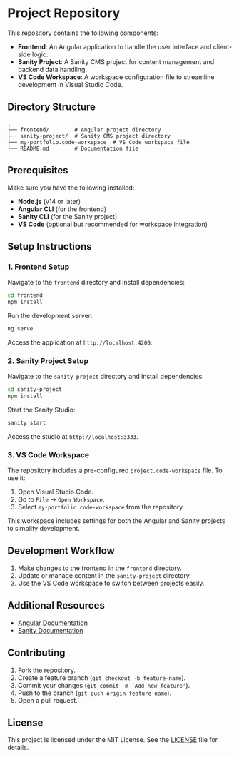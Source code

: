 # Project Repository

This repository contains the following components:

- **Frontend**: An Angular application to handle the user interface and client-side logic.
- **Sanity Project**: A Sanity CMS project for content management and backend data handling.
- **VS Code Workspace**: A workspace configuration file to streamline development in Visual Studio Code.

## Directory Structure

```
.
├── frontend/        # Angular project directory
├── sanity-project/  # Sanity CMS project directory
├── my-portfolio.code-workspace  # VS Code workspace file
└── README.md        # Documentation file
```

## Prerequisites

Make sure you have the following installed:

- **Node.js** (v14 or later)
- **Angular CLI** (for the frontend)
- **Sanity CLI** (for the Sanity project)
- **VS Code** (optional but recommended for workspace integration)

## Setup Instructions

### 1. Frontend Setup

Navigate to the `frontend` directory and install dependencies:

```bash
cd frontend
npm install
```

Run the development server:

```bash
ng serve
```

Access the application at `http://localhost:4200`.

### 2. Sanity Project Setup

Navigate to the `sanity-project` directory and install dependencies:

```bash
cd sanity-project
npm install
```

Start the Sanity Studio:

```bash
sanity start
```

Access the studio at `http://localhost:3333`.

### 3. VS Code Workspace

The repository includes a pre-configured `project.code-workspace` file. To use it:

1. Open Visual Studio Code.
2. Go to `File` -> `Open Workspace`.
3. Select `my-portfolio.code-workspace` from the repository.

This workspace includes settings for both the Angular and Sanity projects to simplify development.

## Development Workflow

1. Make changes to the frontend in the `frontend` directory.
2. Update or manage content in the `sanity-project` directory.
3. Use the VS Code workspace to switch between projects easily.

## Additional Resources

- [Angular Documentation](https://angular.io/docs)
- [Sanity Documentation](https://www.sanity.io/docs)

## Contributing

1. Fork the repository.
2. Create a feature branch (`git checkout -b feature-name`).
3. Commit your changes (`git commit -m 'Add new feature'`).
4. Push to the branch (`git push origin feature-name`).
5. Open a pull request.

## License

This project is licensed under the MIT License. See the [LICENSE](LICENSE) file for details.
